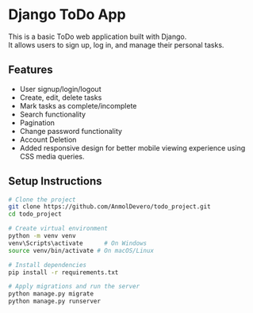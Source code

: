 # Django ToDo App

This is a basic ToDo web application built with Django.  
It allows users to sign up, log in, and manage their personal tasks.

## Features
- User signup/login/logout
- Create, edit, delete tasks
- Mark tasks as complete/incomplete
- Search functionality
- Pagination
- Change password functionality
- Account Deletion
- Added responsive design for better mobile viewing experience using CSS media queries.


## Setup Instructions

```bash
# Clone the project
git clone https://github.com/AnmolDevero/todo_project.git
cd todo_project

# Create virtual environment
python -m venv venv
venv\Scripts\activate      # On Windows
source venv/bin/activate # On macOS/Linux

# Install dependencies
pip install -r requirements.txt

# Apply migrations and run the server
python manage.py migrate
python manage.py runserver
```
